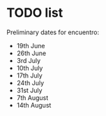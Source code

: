 # TODO list


Preliminary dates for encuentro:

* 19th June
* 26th June
* 3rd July
* 10th July
* 17th July
* 24th July
* 31st July
* 7th August
* 14th August
